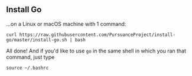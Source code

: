 ## Install Go

...on a Linux or macOS machine with 1 command:

    curl https://raw.githubusercontent.com/PursuanceProject/install-go/master/install-go.sh | bash

All done!  And if you'd like to use `go` in the same shell in which you ran that
command, just type

    source ~/.bashrc
